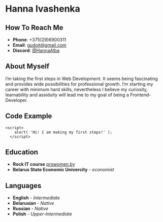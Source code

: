 # Hanna Ivashenka
## How To Reach Me
* **Phone**: +375(29)6900311
* **Email**: gudojt@gmail.com
* **Discord**: [@HannaAlba](https://discord.com/channels/@HannaAlba)
## About Myself
I’m taking the first steps in Web Development. It seems being fascinating and provides wide possibilities for professional growth. I’m starting my career with minimum hard skills, nevertheless I believe my curiosity, learnability and assiduity will lead me to my goal of being a Frontend-Developer.
## Code Example
```
<script>
    alert( 'Hi! I am making my first steps!' );
  </script>
```
## Education
* **Rock IT course** [prowomen.by](https://courses.prowomen.by/courses/razvitie-karery/rock-it-onlajn-kurs-dlya-teh-kto-hochet-vojti-v-novuju-sferu/)
* **Belarus State Economic Univercity** - *economist*
## Languages
* **English** - *Intermediate*
* **Belarusian** - *Native*
* **Russian** - *Native*
* **Polish** - *Upper-Intermediate* 
